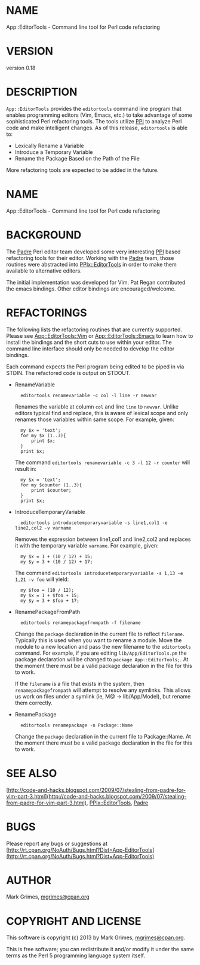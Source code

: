 # NAME

App::EditorTools - Command line tool for Perl code refactoring

# VERSION

version 0.18

# DESCRIPTION

`App::EditorTools` provides the `editortools` command line program that
enables programming editors (Vim, Emacs, etc.) to take advantage of some
sophisticated Perl refactoring tools. The tools utilize [PPI](https://metacpan.org/pod/PPI) to analyze
Perl code and make intelligent changes. As of this release, `editortools` 
is able to:

- Lexically Rename a Variable
- Introduce a Temporary Variable 
- Rename the Package Based on the Path of the File

More refactoring tools are expected to be added in the future.

# NAME

App::EditorTools - Command line tool for Perl code refactoring

# BACKGROUND

The [Padre](https://metacpan.org/pod/Padre) Perl editor team developed some very interesting [PPI](https://metacpan.org/pod/PPI) based
refactoring tools for their editor. Working with the [Padre](https://metacpan.org/pod/Padre) team, those
routines were abstracted into [PPIx::EditorTools](https://metacpan.org/pod/PPIx::EditorTools) in order to make them 
available to alternative editors.

The initial implementation was developed for Vim. Pat Regan contributed
the emacs bindings. Other editor bindings are encouraged/welcome.

# REFACTORINGS

The following lists the refactoring routines that are currently supported.
Please see [App::EditorTools::Vim](https://metacpan.org/pod/App::EditorTools::Vim) or [App::EditorTools::Emacs](https://metacpan.org/pod/App::EditorTools::Emacs) to
learn how to install the bindings and the short cuts to use within your
editor. The command line interface should only be needed to develop the
editor bindings.

Each command expects the Perl program being edited to be piped in via
STDIN. The refactored code is output on STDOUT.

- RenameVariable

        editortools renamevariable -c col -l line -r newvar 

    Renames the variable at column `col` and line `line` to `newvar`. Unlike
    editors typical find and replace, this is aware of lexical scope and only
    renames those variables within same scope. For example, given:

        my $x = 'text';
        for my $x (1..3){
            print $x;
        }
        print $x;

    The command `editortools renamevariable -c 3 -l 12 -r counter` will result in:

        my $x = 'text';
        for my $counter (1..3){
            print $counter;
        }
        print $x;

- IntroduceTemporaryVariable

        editortools introducetemporaryvariable -s line1,col1 -e line2,col2 -v varname

    Removes the expression between line1,col1 and line2,col2 and replaces it
    with the temporary variable `varname`. For example, given:

        my $x = 1 + (10 / 12) + 15;
        my $y = 3 + (10 / 12) + 17;

    The command `editortools introducetemporaryvariable -s 1,13 -e 1,21 -v foo` 
    will yield:

        my $foo = (10 / 12);
        my $x = 1 + $foo + 15;
        my $y = 3 + $foo + 17;

- RenamePackageFromPath

        editortools renamepackagefrompath -f filename

    Change the `package` declaration in the current file to reflect `filename`.
    Typically this is used when you want to rename a module. Move the module to a
    new location and pass the new filename to the `editortools` command.  For
    example, if you are editing `lib/App/EditorTools.pm` the package declaration
    will be changed to `package App::EditorTools;`. At the moment there must be a
    valid package declaration in the file for this to work.

    If the `filename` is a file that exists in the system, then
    `renamepackagefrompath` will attempt to resolve any symlinks. This allows us
    work on files under a symlink (ie, M@ -> lib/App/Model), but rename them
    correctly.

- RenamePackage

        editortools renamepackage -n Package::Name

    Change the `package` declaration in the current file to Package::Name.  At the
    moment there must be a valid package declaration in the file for this to work.

# SEE ALSO

[http://code-and-hacks.blogspot.com/2009/07/stealing-from-padre-for-vim-part-3.html](http://code-and-hacks.blogspot.com/2009/07/stealing-from-padre-for-vim-part-3.html),
[PPIx::EditorTools](https://metacpan.org/pod/PPIx::EditorTools), [Padre](https://metacpan.org/pod/Padre)

# BUGS

Please report any bugs or suggestions at 
[http://rt.cpan.org/NoAuth/Bugs.html?Dist=App-EditorTools](http://rt.cpan.org/NoAuth/Bugs.html?Dist=App-EditorTools)

# AUTHOR

Mark Grimes, <mgrimes@cpan.org>

# COPYRIGHT AND LICENSE

This software is copyright (c) 2013 by Mark Grimes, <mgrimes@cpan.org>.

This is free software; you can redistribute it and/or modify it under
the same terms as the Perl 5 programming language system itself.
